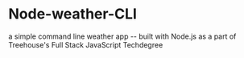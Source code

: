 # Node-weather-CLI
a simple command line weather app -- built with Node.js as a part of Treehouse's Full Stack JavaScript Techdegree
